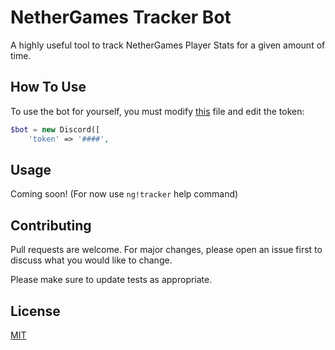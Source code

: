 # NetherGames Tracker Bot

A highly useful tool to track NetherGames Player Stats for a given amount of time.

## How To Use

To use the bot for yourself, you must modify [this](https://github.com/turtleutilitypack/nethergames-tracker-bot/edit/main/public.php/) file and edit the token:
```php
$bot = new Discord([
    'token' => '####',
```
 
 ## Usage

Coming soon! (For now use `ng!tracker` help command)

## Contributing
Pull requests are welcome. For major changes, please open an issue first to discuss what you would like to change.

Please make sure to update tests as appropriate.


## License
[MIT](https://choosealicense.com/licenses/mit/)

